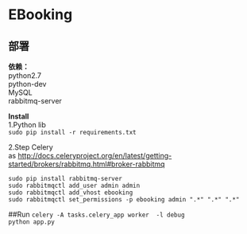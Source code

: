 # EBooking

## 部署
**依赖：**  
python2.7  
python-dev  
MySQL  
rabbitmq-server  

**Install**  
1.Python lib  
``sudo pip install -r requirements.txt``  

2.Step Celery  
as http://docs.celeryproject.org/en/latest/getting-started/brokers/rabbitmq.html#broker-rabbitmq  

``sudo pip install rabbitmq-server``  
``sudo rabbitmqctl add_user admin admin``  
``sudo rabbitmqctl add_vhost ebooking``  
``sudo rabbitmqctl set_permissions -p ebooking admin ".*" ".*" ".*"``  


##Run
``celery -A tasks.celery_app worker  -l debug``  
``python app.py``


